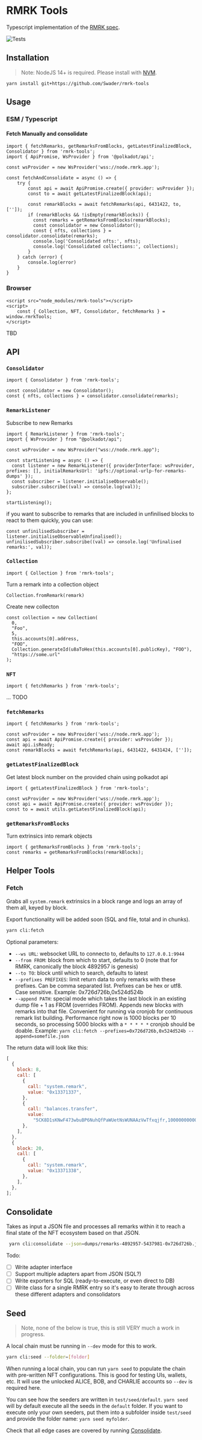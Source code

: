# RMRK Tools

Typescript implementation of the [RMRK spec](https://github.com/Swader/rmrk-spec/).

![Tests](https://github.com/Swader/rmrk-tools/actions/workflows/run-tests.yml/badge.svg)

## Installation

> Note: NodeJS 14+ is required. Please install with [NVM](https://nvm.sh).

`yarn install git+https://github.com/Swader/rmrk-tools`

## Usage

### ESM / Typescript

#### Fetch Manually and consolidate

```
import { fetchRemarks, getRemarksFromBlocks, getLatestFinalizedBlock, Consolidator } from 'rmrk-tools';
import { ApiPromise, WsProvider } from '@polkadot/api';

const wsProvider = new WsProvider('wss://node.rmrk.app');

const fetchAndConsolidate = async () => {
    try {
        const api = await ApiPromise.create({ provider: wsProvider });
        const to = await getLatestFinalizedBlock(api);

        const remarkBlocks = await fetchRemarks(api, 6431422, to, ['']);
        if (remarkBlocks && !isEmpty(remarkBlocks)) {
          const remarks = getRemarksFromBlocks(remarkBlocks);
          const consolidator = new Consolidator();
          const { nfts, collections } = consolidator.consolidate(remarks);
          console.log('Consolidated nfts:', nfts);
          console.log('Consolidated collections:', collections);
        }
    } catch (error) {
        console.log(error)
    }
}
```

### Browser

```
<script src="node_modules/rmrk-tools"></script>
<script>
    const { Collection, NFT, Consolidator, fetchRemarks } = window.rmrkTools;
</script>
```

TBD

## API

### `Consolidator`

```
import { Consolidator } from 'rmrk-tools';

const consolidator = new Consolidator();
const { nfts, collections } = consolidator.consolidate(remarks);
```

### `RemarkListener`
Subscribe to new Remarks

```
import { RemarkListener } from 'rmrk-tools';
import { WsProvider } from "@polkadot/api";

const wsProvider = new WsProvider("wss://node.rmrk.app");

const startListening = async () => {
  const listener = new RemarkListener({ providerInterface: wsProvider, prefixes: [], initialRemarksUrl: 'ipfs://optional-urlp-for-remarks-dumps' });
  const subscriber = listener.initialiseObservable();
  subscriber.subscribe((val) => console.log(val));
};

startListening();
```

if you want to subscribe to remarks that are included in unfinilised blocks to react to them quickly, you can use:
```
const unfinilisedSubscriber = listener.initialiseObservableUnfinalised();
unfinilisedSubscriber.subscribe((val) => console.log('Unfinalised remarks:', val));
```

### `Collection`

```
import { Collection } from 'rmrk-tools';
```

Turn a remark into a collection object
```
Collection.fromRemark(remark)
```

Create new collecton
```
const collection = new Collection(
  0,
  "Foo",
  5,
  this.accounts[0].address,
  "FOO",
  Collection.generateId(u8aToHex(this.accounts[0].publicKey), "FOO"),
  "https://some.url"
);
```

### `NFT`
```
import { fetchRemarks } from 'rmrk-tools';
```
... TODO

### `fetchRemarks`
```
import { fetchRemarks } from 'rmrk-tools';

const wsProvider = new WsProvider('wss://node.rmrk.app');
const api = await ApiPromise.create({ provider: wsProvider });
await api.isReady;
const remarkBlocks = await fetchRemarks(api, 6431422, 6431424, ['']);
```

### `getLatestFinalizedBlock`
Get latest block number on the provided chain using polkadot api
```
import { getLatestFinalizedBlock } from 'rmrk-tools';

const wsProvider = new WsProvider('wss://node.rmrk.app');
const api = await ApiPromise.create({ provider: wsProvider });
const to = await utils.getLatestFinalizedBlock(api);
```

### `getRemarksFromBlocks`
Turn extrinsics into remark objects

```
import { getRemarksFromBlocks } from 'rmrk-tools';
const remarks = getRemarksFromBlocks(remarkBlocks);
```

## Helper Tools

### Fetch

Grabs all `system.remark` extrinsics in a block range and logs an array of them all, keyed by block.

Export functionality will be added soon (SQL and file, total and in chunks).

```bash
yarn cli:fetch
```

Optional parameters:

- `--ws URL`: websocket URL to connecto to, defaults to `127.0.0.1:9944`
- `--from FROM`: block from which to start, defaults to 0 (note that for RMRK, canonically the block 4892957 is genesis)
- `--to TO`: block until which to search, defaults to latest
- `--prefixes PREFIXES`: limit return data to only remarks with these prefixes. Can be comma separated list. Prefixes can be hex or utf8. Case sensitive. Example: 0x726d726b,0x524d524b
- `--append PATH`: special mode which takes the last block in an existing dump file + 1 as FROM (overrides FROM). Appends new blocks with remarks into that file. Convenient for running via cronjob for continuous remark list building. Performance right now is 1000 blocks per 10 seconds, so processing 5000 blocks with a `* * * * *` cronjob should be doable. Example: `yarn cli:fetch --prefixes=0x726d726b,0x524d524b --append=somefile.json`

The return data will look like this:

```js
[
  {
    block: 8,
    call: [
      {
        call: "system.remark",
        value: "0x13371337",
      },
      {
        call: "balances.transfer",
        value:
          "5CK8D1sKNwF473wbuBP6NuhQfPaWUetNsWUNAAzVwTfxqjfr,10000000000000000",
      },
    ],
  },
  {
    block: 20,
    call: [
      {
        call: "system.remark",
        value: "0x13371338",
      },
    ],
  },
];
```

## Consolidate

Takes as input a JSON file and processes all remarks within it to reach a final state of the NFT ecosystem based on that JSON.

```bash
 yarn cli:consolidate --json=dumps/remarks-4892957-5437981-0x726d726b.json
```

Todo:

- [ ] Write adapter interface
- [ ] Support multiple adapters apart from JSON (SQL?)
- [ ] Write exporters for SQL (ready-to-execute, or even direct to DB)
- [ ] Write class for a single RMRK entry so it's easy to iterate through across these different adapters and consolidators

## Seed

> Note, none of the below is true, this is still VERY much a work in progress.

A local chain must be running in `--dev` mode for this to work.

```bash
yarn cli:seed --folder=[folder]
```

When running a local chain, you can run `yarn seed` to populate the chain with pre-written NFT configurations. This is good for testing UIs, wallets, etc. It will use the unlocked ALICE, BOB, and CHARLIE accounts so `--dev` is required here.

You can see how the seeders are written in `test/seed/default`. `yarn seed` will by default execute all the seeds in the `default` folder. If you want to execute only your own seeders, put them into a subfolder inside `test/seed` and provide the folder name: `yarn seed myfolder`.

Check that all edge cases are covered by running [Consolidate](#consolidate).
